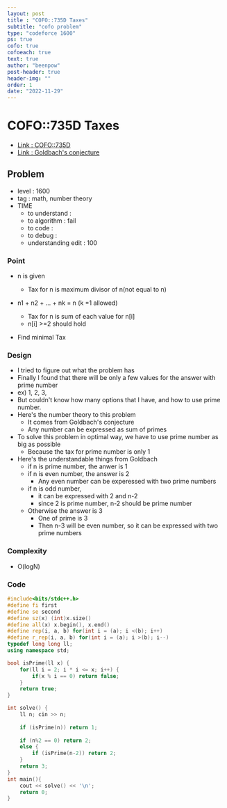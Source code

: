```yaml
---
layout: post
title : "COFO::735D Taxes"
subtitle: "cofo problem"
type: "codeforce 1600"
ps: true
cofo: true
cofoeach: true
text: true
author: "beenpow"
post-header: true
header-img: ""
order: 1
date: "2022-11-29"
---
```

# COFO::735D Taxes
- [Link : COFO::735D](https://codeforces.com/contest/735/problem/D)
- [Link : Goldbach's conjecture](https://en.wikipedia.org/wiki/Goldbach%27s_conjecture)

## Problem 

- level : 1600
- tag : math, number theory
- TIME
  - to understand    : 
  - to algorithm     : fail
  - to code          : 
  - to debug         : 
  - understanding edit : 100

### Point
- n is given
  - Tax for n is maximum divisor of n(not equal to n)
- n1 + n2 + ... + nk = n (k =1 allowed)
  - Tax for n is sum of each value for n[i]
  - n[i] >=2 should hold

- Find minimal Tax

### Design
- I tried to figure out what the problem has
- Finally I found that there will be only a few values for the answer with prime number
 - ex) 1, 2, 3, 
- But couldn't know how many options that I have, and how to use prime number.
- Here's the number theory to this problem
  - It comes from Goldbach's conjecture
  - Any number can be expressed as sum of primes
- To solve this problem in optimal way, we have to use prime number as big as possible
  - Because the tax for prime number is only 1
- Here's the understandable things from Goldbach
  - if n is prime number, the anwer is 1
  - if n is even number, the answer is 2
    - Any even number can be experessed with two prime numbers
  - if n is odd number,
    - it can be expressed with 2 and n-2
    - since 2 is prime number, n-2 should be prime number
  - Otherwise the answer is 3
    - One of prime is 3
    - Then n-3 will be even number, so it can be expressed with two prime numbers

### Complexity
- O(logN)

### Code

```cpp
#include<bits/stdc++.h>
#define fi first
#define se second
#define sz(x) (int)x.size()
#define all(x) x.begin(), x.end()
#define rep(i, a, b) for(int i = (a); i <(b); i++)
#define r_rep(i, a, b) for(int i = (a); i >(b); i--)
typedef long long ll;
using namespace std;

bool isPrime(ll x) {
    for(ll i = 2; i * i <= x; i++) {
        if(x % i == 0) return false;
    }
    return true;
}

int solve() {
    ll n; cin >> n;
    
    if (isPrime(n)) return 1;
    
    if (n%2 == 0) return 2;
    else {
        if (isPrime(n-2)) return 2;
    }
    return 3;
}
int main(){
    cout << solve() << '\n';
    return 0;
}

```
